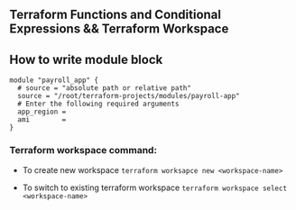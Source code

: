 ## Terraform Functions and Conditional Expressions && Terraform Workspace

## How to write module block

```
module "payroll_app" {
  # source = "absolute path or relative path"
  source = "/root/terraform-projects/modules/payroll-app"
  # Enter the following required arguments
  app_region = 
  ami        = 
}
```

### Terraform workspace command:
* To create new workspace
`terraform worksapce new <workspace-name>`

* To switch to existing terraform workspace
`terraform workspace select <workspace-name>`

